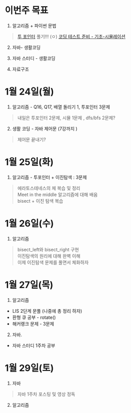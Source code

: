 # 이번주 목표
1. 알고리즘  + 파이썬 문법  
> [투 포인터](https://www.acmicpc.net/step/59) 풀기!!!  (ㅇ)
> [코딩 테스트 준비 - 기초-시뮬레이션](https://www.acmicpc.net/workbook/view/9380)

2. 자바- 생활코딩  

3. 자바 스터디 - 생활코딩

4. 자료구조


# 1월 24일(월)

1. 알고리즘 - Q16, Q17, 배열 돌리기 1, 투포인터 3문제
> 내일은 투포인터 2문제, 시뮬 1문제 , dfs/bfs 2문제?

2. 생활 코딩 - 자바 제어문 (7강까지 )  
> 제어문 끝내기?

# 1월 25일(화)

1. 알고리즘 - 투포인터 + 이진탐색 : 3문제  
> 에라토스테네스의 체 복습 및 정리  
> Meet in the middle 알고리즘에 대해 배움  
> bisect + 이진 탐색 복습

# 1월 26일(수)

1. 알고리즘 
> bisect_left와 bisect_right 구현  
> 이진탐색의 원리에 대해 완벽 이해  
> 이제 이진탐색 문제를 풀면서 체화하자  

# 1월 27일(목)  
1. 알고리즘   
 - LIS 2단계 문풀 (나중에 총 정리 하자)  
 - 환형 큐 공부 - rotate() 
 - 해커랭크 문제 - 3문제

2. 자바. 
 - 자바 스터디 1주차 공부

# 1월 29일(토)
1. 자바  
> 자바 1주차 포스팅 및 영상 정독
2. 알고리즘
